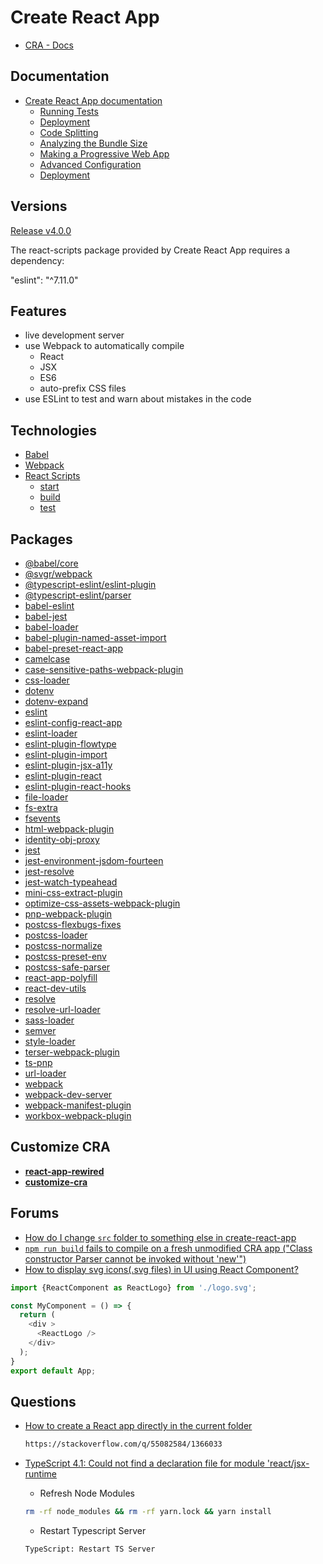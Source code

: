 # Create React App

* [CRA - Docs](https://create-react-app.dev/docs/documentation-intro)


## Documentation

* [Create React App documentation](https://facebook.github.io/create-react-app/docs/getting-started)
  * [Running Tests](https://facebook.github.io/create-react-app/docs/running-tests)
  * [Deployment](https://facebook.github.io/create-react-app/docs/deployment)
  * [Code Splitting](https://facebook.github.io/create-react-app/docs/code-splitting)
  * [Analyzing the Bundle Size](https://facebook.github.io/create-react-app/docs/analyzing-the-bundle-size)
  * [Making a Progressive Web App](https://facebook.github.io/create-react-app/docs/making-a-progressive-web-app)
  * [Advanced Configuration](https://facebook.github.io/create-react-app/docs/advanced-configuration)
  * [Deployment](https://facebook.github.io/create-react-app/docs/deployment)


## Versions

[Release v4.0.0](https://github.com/facebook/create-react-app/releases/tag/v4.0.0)

The react-scripts package provided by Create React App requires a dependency:

  "eslint": "^7.11.0"

## Features

* live development server
* use Webpack to automatically compile
  * React
  * JSX
  * ES6
  * auto-prefix CSS files
* use ESLint to test and warn about mistakes in the code

## Technologies


* [Babel](https://babeljs.io/)
* [Webpack](https://webpack.js.org/)
* [React Scripts](https://github.com/facebook/create-react-app/tree/master/packages/react-scripts/scripts)
  * [start](https://github.com/facebook/create-react-app/blob/master/packages/react-scripts/scripts/start.js)
  * [build](https://github.com/facebook/create-react-app/blob/master/packages/react-scripts/scripts/build.js)
  * [test](https://github.com/facebook/create-react-app/blob/master/packages/react-scripts/scripts/test.js)

## Packages

* [@babel/core](https://www.npmjs.com/package/@babel/core)
* [@svgr/webpack](https://www.npmjs.com/package/@svgr/webpack)
* [@typescript-eslint/eslint-plugin](https://www.npmjs.com/package/@typescript-eslint/eslint-plugin)
* [@typescript-eslint/parser](https://www.npmjs.com/package/@typescript-eslint/parser)
* [babel-eslint](https://www.npmjs.com/package/babel-eslint)
* [babel-jest](https://www.npmjs.com/package/babel-jest)
* [babel-loader](https://www.npmjs.com/package/babel-loader)
* [babel-plugin-named-asset-import](https://www.npmjs.com/package/babel-plugin-named-asset-import)
* [babel-preset-react-app](https://www.npmjs.com/package/babel-preset-react-app)
* [camelcase](https://www.npmjs.com/package/camelcase)
* [case-sensitive-paths-webpack-plugin](https://www.npmjs.com/package/case-sensitive-paths-webpack-plugin)
* [css-loader](https://www.npmjs.com/package/css-loader)
* [dotenv](https://www.npmjs.com/package/dotenv)
* [dotenv-expand](https://www.npmjs.com/package/dotenv-expand)
* [eslint](https://www.npmjs.com/package/eslint)
* [eslint-config-react-app](https://www.npmjs.com/package/eslint-config-react-app)
* [eslint-loader](https://www.npmjs.com/package/eslint-loader)
* [eslint-plugin-flowtype](https://www.npmjs.com/package/eslint-plugin-flowtype)
* [eslint-plugin-import](https://www.npmjs.com/package/eslint-plugin-import)
* [eslint-plugin-jsx-a11y](https://www.npmjs.com/package/eslint-plugin-jsx-a11y)
* [eslint-plugin-react](https://www.npmjs.com/package/eslint-plugin-react)
* [eslint-plugin-react-hooks](https://www.npmjs.com/package/eslint-plugin-react-hooks)
* [file-loader](https://www.npmjs.com/package/file-loader)
* [fs-extra](https://www.npmjs.com/package/fs-extra)
* [fsevents](https://www.npmjs.com/package/fsevents)
* [html-webpack-plugin](https://www.npmjs.com/package/html-webpack-plugin)
* [identity-obj-proxy](https://www.npmjs.com/package/identity-obj-proxy)
* [jest](https://www.npmjs.com/package/jest)
* [jest-environment-jsdom-fourteen](https://www.npmjs.com/package/jest-environment-jsdom-fourteen)
* [jest-resolve](https://www.npmjs.com/package/jest-resolve)
* [jest-watch-typeahead](https://www.npmjs.com/package/jest-watch-typeahead)
* [mini-css-extract-plugin](https://www.npmjs.com/package/mini-css-extract-plugin)
* [optimize-css-assets-webpack-plugin](https://www.npmjs.com/package/optimize-css-assets-webpack-plugin)
* [pnp-webpack-plugin](https://www.npmjs.com/package/pnp-webpack-plugin)
* [postcss-flexbugs-fixes](https://www.npmjs.com/package/postcss-flexbugs-fixes)
* [postcss-loader](https://www.npmjs.com/package/postcss-loader)
* [postcss-normalize](https://www.npmjs.com/package/postcss-normalize)
* [postcss-preset-env](https://www.npmjs.com/package/postcss-preset-env)
* [postcss-safe-parser](https://www.npmjs.com/package/postcss-safe-parser)
* [react-app-polyfill](https://www.npmjs.com/package/react-app-polyfill)
* [react-dev-utils](https://www.npmjs.com/package/react-dev-utils)
* [resolve](https://www.npmjs.com/package/resolve)
* [resolve-url-loader](https://www.npmjs.com/package/resolve-url-loader)
* [sass-loader](https://www.npmjs.com/package/sass-loader)
* [semver](https://www.npmjs.com/package/semver)
* [style-loader](https://www.npmjs.com/package/style-loader)
* [terser-webpack-plugin](https://www.npmjs.com/package/terser-webpack-plugin)
* [ts-pnp](https://www.npmjs.com/package/ts-pnp)
* [url-loader](https://www.npmjs.com/package/url-loader)
* [webpack](https://www.npmjs.com/package/webpack)
* [webpack-dev-server](https://www.npmjs.com/package/webpack-dev-server)
* [webpack-manifest-plugin](https://www.npmjs.com/package/webpack-manifest-plugin)
* [workbox-webpack-plugin](https://www.npmjs.com/package/workbox-webpack-plugin)

## Customize  CRA

* [**react-app-rewired**](https://github.com/timarney/react-app-rewired)
* [**customize-cra**](https://github.com/arackaf/customize-cra)


## Forums

* [How do I change `src` folder to something else in create-react-app](https://stackoverflow.com/q/44448851/1366033)
* [`npm run build` fails to compile on a fresh unmodified CRA app ("Class constructor Parser cannot be invoked without 'new'")](https://github.com/facebook/create-react-app/issues/9655)
* [How to display svg icons(.svg files) in UI using React Component?](https://stackoverflow.com/a/52605225/1366033)

```js
import {ReactComponent as ReactLogo} from './logo.svg';

const MyComponent = () => {
  return (
    <div >
      <ReactLogo />
    </div>
  );
}
export default App;
```

## Questions

* [How to create a React app directly in the current folder](https://stackoverflow.com/q/55082584/1366033)

  ```bash
  https://stackoverflow.com/q/55082584/1366033
  ```

* [TypeScript 4.1: Could not find a declaration file for module 'react/jsx-runtime](https://github.com/facebook/create-react-app/issues/10109)

  * Refresh Node Modules

  ```bash
  rm -rf node_modules && rm -rf yarn.lock && yarn install
  ```

  * Restart Typescript Server

  ```none
  TypeScript: Restart TS Server
  ```


